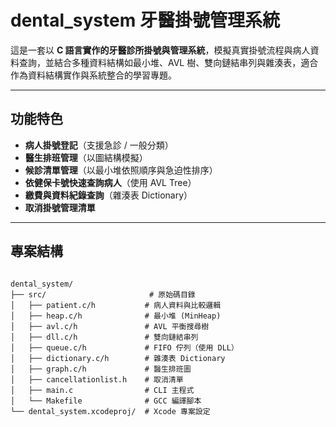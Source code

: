 # dental_system 牙醫掛號管理系統

這是一套以 **C 語言實作的牙醫診所掛號與管理系統**，模擬真實掛號流程與病人資料查詢，並結合多種資料結構如最小堆、AVL 樹、雙向鏈結串列與雜湊表，適合作為資料結構實作與系統整合的學習專題。

---

## 功能特色

-  **病人掛號登記**（支援急診 / 一般分類）
-  **醫生排班管理**（以圖結構模擬）
-  **候診清單管理**（以最小堆依照順序與急迫性排序）
-  **依健保卡號快速查詢病人**（使用 AVL Tree）
-  **繳費與資料紀錄查詢**（雜湊表 Dictionary）
-  **取消掛號管理清單**

---

##  專案結構

```               

dental_system/
├── src/                       # 原始碼目錄
│   ├── patient.c/h           # 病人資料與比較邏輯
│   ├── heap.c/h              # 最小堆 (MinHeap)
│   ├── avl.c/h               # AVL 平衡搜尋樹
│   ├── dll.c/h               # 雙向鏈結串列
│   ├── queue.c/h             # FIFO 佇列（使用 DLL）
│   ├── dictionary.c/h        # 雜湊表 Dictionary
│   ├── graph.c/h             # 醫生排班圖
│   ├── cancellationlist.h    # 取消清單
│   ├── main.c                # CLI 主程式
│   └── Makefile              # GCC 編譯腳本
└── dental_system.xcodeproj/  # Xcode 專案設定

```               
